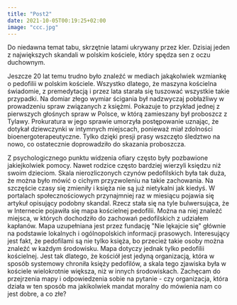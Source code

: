```yaml
---
title: "Post2"
date: 2021-10-05T00:19:25+02:00
image: "ccc.jpg"
---
```


Do niedawna temat tabu, skrzętnie latami ukrywany przez kler. Dzisiaj jeden z największych skandali w polskim kościele, który spędza sen z oczu duchownym.

Jeszcze 20 lat temu trudno było znaleźć w mediach jakąkolwiek wzmiankę o pedofilii w polskim kościele. Wszystko dlatego, że maszyna kościelna świadomie, z premedytacją i przez lata starała się tuszować wszystkie takie przypadki. Na domiar złego wymiar ścigania był nadzwyczaj pobłażliwy w prowadzeniu spraw związanych z księżmi. Pokazuje to przykład jednej z pierwszych głośnych spraw w Polsce, w którą zamieszany był proboszcz z Tylawy. Prokuratura w jego sprawie umorzyła postępowanie uznając, że dotykał dziewczynki w intymnych miejscach, ponieważ miał zdolności bioenergoterapeutyczne. Tylko dzięki presji prasy wszczęto śledztwo na nowo, co ostatecznie doprowadziło do skazania proboszcza.

Z psychologicznego punktu widzenia ofiary często były pozbawione jakiejkolwiek pomocy. Nawet rodzice często bardziej wierzyli księdzu niż swoim dzieciom. Skala nierozliczonych czynów pedofilskich była tak duża, że można było mówić o cichym przyzwoleniu na takie zachowania. Na szczęście czasy się zmieniły i księża nie są już nietykalni jak kiedyś. W portalach społecznościowych przynajmniej raz w miesiącu pojawia się artykuł opisujący podobny skandal.
Rzecz stała się na tyle bulwersująca, że w Internecie pojawiła się mapa kościelnej pedofilii. Można na niej znaleźć miejsca, w których dochodziło do zachowań pedofilskich z udziałem kapłanów. Mapa uzupełniana jest przez fundację "Nie lękajcie się" głównie na podstawie lokalnych i ogólnopolskich informacji prasowych.
Interesujący jest fakt, że pedofilami są nie tylko księża, bo przecież takie osoby można znaleźć w każdym środowisku. Mapa dotyczy jednak tylko pedofilii kościelnej. Jest tak dlatego, że kościół jest jedyną organizacją, która w sposób systemowy chroniła księży pedofilów, a skala tego zjawiska była w kościele wielokrotnie większa, niż w innych środowiskach. Zachęcam do przejrzenia mapy i odpowiedzenia sobie na pytanie - czy organizacja, która działa w ten sposób ma jakikolwiek mandat moralny do mówienia nam co jest dobre, a co złe?